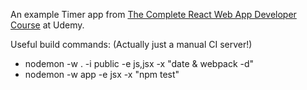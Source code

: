 An example Timer app from [The Complete React Web App Developer Course](https://www.udemy.com/the-complete-react-web-app-developer-course/) at Udemy.

Useful build commands: (Actually just a manual CI server!)
- nodemon -w . -i public -e js,jsx -x "date & webpack -d"
- nodemon -w app -e jsx -x "npm test"
